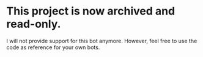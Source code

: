 # This project is now archived and read-only.
I will not provide support for this bot anymore. However, feel free to use the code as reference for your own bots.
